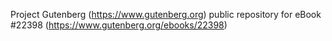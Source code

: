 Project Gutenberg (https://www.gutenberg.org) public repository for eBook #22398 (https://www.gutenberg.org/ebooks/22398)
